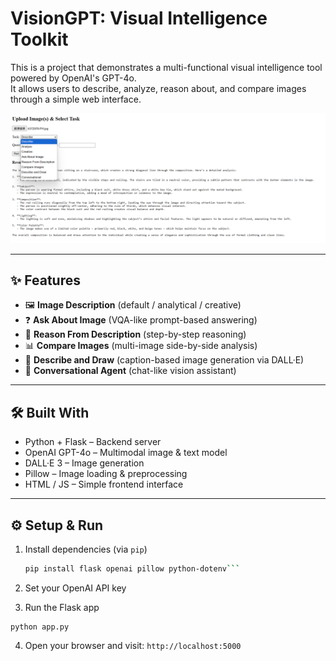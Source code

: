 # VisionGPT: Visual Intelligence Toolkit

This is a project that demonstrates a multi-functional visual intelligence tool powered by OpenAI's GPT-4o.  
It allows users to describe, analyze, reason about, and compare images through a simple web interface.

![Demo](demo.png)

---

## ✨ Features

- 🖼️ **Image Description** (default / analytical / creative)
- ❓ **Ask About Image** (VQA-like prompt-based answering)
- 🧠 **Reason From Description** (step-by-step reasoning)
- 📊 **Compare Images** (multi-image side-by-side analysis)
- 🎨 **Describe and Draw** (caption-based image generation via DALL·E)
- 💬 **Conversational Agent** (chat-like vision assistant)

---

## 🛠️ Built With

- Python + Flask – Backend server
- OpenAI GPT-4o – Multimodal image & text model
- DALL·E 3 – Image generation
- Pillow – Image loading & preprocessing
- HTML / JS – Simple frontend interface

---

## ⚙️ Setup & Run

1. Install dependencies (via `pip`)
   ```bash
   pip install flask openai pillow python-dotenv```
   
2. Set your OpenAI API key

3. Run the Flask app
```
python app.py
```

4. Open your browser and visit: `http://localhost:5000`
